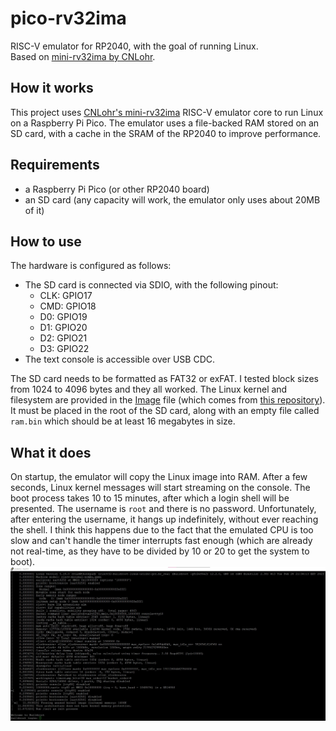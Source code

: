 # pico-rv32ima
RISC-V emulator for RP2040, with the goal of running Linux.\
Based on [mini-rv32ima by CNLohr](https://github.com/cnlohr/mini-rv32ima).

## How it works
This project uses [CNLohr's mini-rv32ima](https://github.com/cnlohr/mini-rv32ima) RISC-V emulator core to run Linux on a Raspberry Pi Pico. The emulator uses a file-backed RAM stored on an SD card, with a cache in the SRAM of the RP2040 to improve performance. 

## Requirements 
- a Raspberry Pi Pico (or other RP2040 board)
- an SD card (any capacity will work, the emulator only uses about 20MB of it)

## How to use
The hardware is configured as follows:
- The SD card is connected via SDIO, with the following pinout:
    - CLK: GPIO17
    - CMD: GPIO18
    - D0:  GPIO19
    - D1:  GPIO20
    - D2:  GPIO21
    - D3:  GPIO22
- The text console is accessible over USB CDC. 

The SD card needs to be formatted as FAT32 or exFAT. I tested block sizes from 1024 to 4096 bytes and they all worked. The Linux kernel and filesystem are provided in the [Image](Image) file (which comes from [this repository](https://github.com/cnlohr/mini-rv32ima-images)). It must be placed in the root of the SD card, along with an empty file called `ram.bin` which should be at least 16 megabytes in size.

## What it does
On startup, the emulator will copy the Linux image into RAM. After a few seconds, Linux kernel messages will start streaming on the console. The boot process takes 10 to 15 minutes, after which a login shell will be presented. The username is `root` and there is no password. Unfortunately, after entering the username, it hangs up indefinitely, without ever reaching the shell. I think this happens due to the fact that the emulated CPU is too slow and can't handle the timer interrupts fast enough (which are already not real-time, as they have to be divided by 10 or 20 to get the system to boot).
![Console boot log](buildrootLogin.jpg)